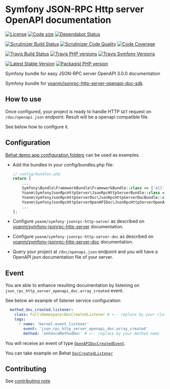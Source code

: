 # Symfony JSON-RPC Http server OpenAPI documentation
[![License](https://img.shields.io/github/license/yoanm/symfony-jsonrpc-http-server-openapi-doc.svg)](https://github.com/yoanm/symfony-jsonrpc-http-server-openapi-doc) [![Code size](https://img.shields.io/github/languages/code-size/yoanm/symfony-jsonrpc-http-server-openapi-doc.svg)](https://github.com/yoanm/symfony-jsonrpc-http-server-openapi-doc) [![Dependabot Status](https://api.dependabot.com/badges/status?host=github&repo=yoanm/symfony-jsonrpc-http-server-openapi-doc)](https://dependabot.com)


[![Scrutinizer Build Status](https://img.shields.io/scrutinizer/build/g/yoanm/symfony-jsonrpc-http-server-openapi-doc.svg?label=Scrutinizer&logo=scrutinizer)](https://scrutinizer-ci.com/g/yoanm/symfony-jsonrpc-http-server-openapi-doc/build-status/master) [![Scrutinizer Code Quality](https://img.shields.io/scrutinizer/g/yoanm/symfony-jsonrpc-http-server-openapi-doc/master.svg?logo=scrutinizer)](https://scrutinizer-ci.com/g/yoanm/symfony-jsonrpc-http-server-openapi-doc/?branch=master) [![Code Coverage](https://img.shields.io/scrutinizer/coverage/g/yoanm/symfony-jsonrpc-http-server-openapi-doc/master.svg?logo=scrutinizer)](https://scrutinizer-ci.com/g/yoanm/symfony-jsonrpc-http-server-openapi-doc/?branch=master)

[![Travis Build Status](https://img.shields.io/travis/com/yoanm/symfony-jsonrpc-http-server-openapi-doc/master.svg?label=Travis&logo=travis)](https://travis-ci.com/yoanm/symfony-jsonrpc-http-server-openapi-doc) [![Travis PHP versions](https://img.shields.io/travis/com/php-v/yoanm/symfony-jsonrpc-http-server-openapi-doc.svg?logo=travis)](https://php.net/) [![Travis Symfony Versions](https://img.shields.io/badge/Symfony-v3%20%2F%20v4-8892BF.svg?logo=travis)](https://symfony.com/)

[![Latest Stable Version](https://img.shields.io/packagist/v/yoanm/symfony-jsonrpc-http-server-openapi-doc.svg)](https://packagist.org/packages/yoanm/symfony-jsonrpc-http-server-openapi-doc) [![Packagist PHP version](https://img.shields.io/packagist/php-v/yoanm/symfony-jsonrpc-http-server-openapi-doc.svg)](https://packagist.org/packages/yoanm/symfony-jsonrpc-http-server-openapi-doc)

Symfony bundle for easy JSON-RPC server OpenAPI 3.0.0 documentation

Symfony bundle for [yoanm/jsonrpc-http-server-openapi-doc-sdk](https://github.com/yoanm/php-jsonrpc-http-server-openapi-doc-sdk)

## How to use

Once configured, your project is ready to handle HTTP `GET` request on `/doc/openapi.json` endpoint. Result will be a openapi compatible file.

See below how to configure it.

## Configuration

[Behat demo app configuration folders](./features/demo_app) can be used as examples.

 - Add the bundles in your config/bundles.php file:
   ```php
   // config/bundles.php
   return [
       ...
       Symfony\Bundle\FrameworkBundle\FrameworkBundle::class => ['all' => true],
       Yoanm\SymfonyJsonRpcHttpServer\JsonRpcHttpServerBundle::class => ['all' => true],
       Yoanm\SymfonyJsonRpcHttpServerDoc\JsonRpcHttpServerDocBundle::class => ['all' => true],
       Yoanm\SymfonyJsonRpcHttpServerOpenAPIDoc\JsonRpcHttpServerOpenAPIDocBundle::class => ['all' => true],
       ...
   ];
   ```
   
 - Configure `yoanm/symfony-jsonrpc-http-server` as described on [yoanm/symfony-jsonrpc-http-server](https://github.com/yoanm/symfony-jsonrpc-http-server) documentation.
 
 - Configure `yoanm/symfony-jsonrpc-http-server-doc` as described on [yoanm/symfony-jsonrpc-http-server-doc](https://github.com/yoanm/symfony-jsonrpc-http-server-doc) documentation.
 
 - Query your project at `/doc/openapi.json` endpoint and you will have a OpenAPI json documentation file of your server.

## Event

You are able to enhance resulting documentation by listening on `json_rpc_http_server_openapi_doc.array_created` event.

See below an example of listener service configuration:
```yaml
  method_doc_created.listener:
    class: Full\Namespace\DocCreatedListener # <-- replace by your class name
    tags:
      - name: 'kernel.event_listener'
        event: 'json_rpc_http_server_openapi_doc.array_created'
        method: 'enhanceMethodDoc' # <-- replace by your method name
``` 

You will receive an event of type [`OpenAPIDocCreatedEvent`](./src/Event/OpenAPIDocCreatedEvent.php).

You can take example on Behat [`DocCreatedListener`](./features/demo_app/src/Listener/DocCreatedListener.php)   

## Contributing
See [contributing note](./CONTRIBUTING.md)
